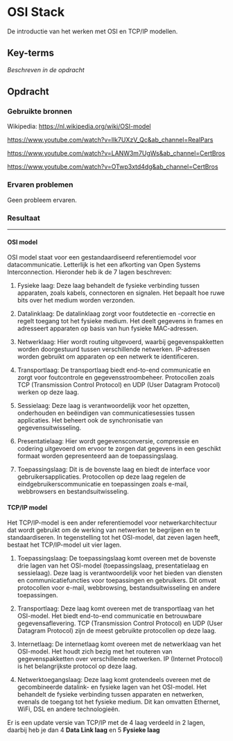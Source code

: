# OSI Stack
De introductie van het werken met OSI en TCP/IP modellen.

## Key-terms
*Beschreven in de opdracht*

## Opdracht
### Gebruikte bronnen
Wikipedia: https://nl.wikipedia.org/wiki/OSI-model

https://www.youtube.com/watch?v=Ilk7UXzV_Qc&ab_channel=RealPars

https://www.youtube.com/watch?v=LANW3m7UgWs&ab_channel=CertBros

https://www.youtube.com/watch?v=OTwp3xtd4dg&ab_channel=CertBros


### Ervaren problemen
Geen probleem ervaren. 

### Resultaat
---

#### OSI model

OSI model staat voor een gestandaardiseerd referentiemodel voor datacommunicatie. Letterlijk is het een afkorting van Open Systems Interconnection. Hieronder heb ik de 7 lagen beschreven:

1. Fysieke laag: Deze laag behandelt de fysieke verbinding tussen apparaten, zoals kabels, connectoren en signalen. Het bepaalt hoe ruwe bits over het medium worden verzonden.

2. Datalinklaag: De datalinklaag zorgt voor foutdetectie en -correctie en regelt toegang tot het fysieke medium. Het deelt gegevens in frames en adresseert apparaten op basis van hun fysieke MAC-adressen.

3. Netwerklaag: Hier wordt routing uitgevoerd, waarbij gegevenspakketten worden doorgestuurd tussen verschillende netwerken. IP-adressen worden gebruikt om apparaten op een netwerk te identificeren.

4. Transportlaag: De transportlaag biedt end-to-end communicatie en zorgt voor foutcontrole en gegevensstroombeheer. Protocollen zoals TCP (Transmission Control Protocol) en UDP (User Datagram Protocol) werken op deze laag.

5. Sessielaag: Deze laag is verantwoordelijk voor het opzetten, onderhouden en beëindigen van communicatiesessies tussen applicaties. Het beheert ook de synchronisatie van gegevensuitwisseling.

6. Presentatielaag: Hier wordt gegevensconversie, compressie en codering uitgevoerd om ervoor te zorgen dat gegevens in een geschikt formaat worden gepresenteerd aan de toepassingslaag.

7. Toepassingslaag: Dit is de bovenste laag en biedt de interface voor gebruikersapplicaties. Protocollen op deze laag regelen de eindgebruikerscommunicatie en toepassingen zoals e-mail, webbrowsers en bestandsuitwisseling.

#### TCP/IP model

Het TCP/IP-model is een ander referentiemodel voor netwerkarchitectuur dat wordt gebruikt om de werking van netwerken te begrijpen en te standaardiseren. In tegenstelling tot het OSI-model, dat zeven lagen heeft, bestaat het TCP/IP-model uit vier lagen.

1. Toepassingslaag: De toepassingslaag komt overeen met de bovenste drie lagen van het OSI-model (toepassingslaag, presentatielaag en sessielaag). Deze laag is verantwoordelijk voor het bieden van diensten en communicatiefuncties voor toepassingen en gebruikers. Dit omvat protocollen voor e-mail, webbrowsing, bestandsuitwisseling en andere toepassingen.

2. Transportlaag: Deze laag komt overeen met de transportlaag van het OSI-model. Het biedt end-to-end communicatie en betrouwbare gegevensaflevering. TCP (Transmission Control Protocol) en UDP (User Datagram Protocol) zijn de meest gebruikte protocollen op deze laag.

3. Internetlaag: De internetlaag komt overeen met de netwerklaag van het OSI-model. Het houdt zich bezig met het routeren van gegevenspakketten over verschillende netwerken. IP (Internet Protocol) is het belangrijkste protocol op deze laag.

4. Netwerktoegangslaag: Deze laag komt grotendeels overeen met de gecombineerde datalink- en fysieke lagen van het OSI-model. Het behandelt de fysieke verbinding tussen apparaten en netwerken, evenals de toegang tot het fysieke medium. Dit kan omvatten Ethernet, WiFi, DSL en andere technologieën.

Er is een update versie van TCP/IP met de 4 laag verdeeld in 2 lagen, daarbij heb je dan 4 **Data Link laag** en 5 **Fysieke laag**
